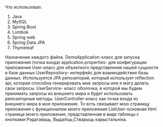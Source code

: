 Что использовал:
1. Java
2. MySQL
3. Spring Boot
4. Lombok
5. Spring web
6. Spring Data JPA
7. Thymeleaf

Назначение каждого файла. 
DemoApplication-класс для запуска приложения (точка входа)
application.properties- для конфигурации приложения
User-класс для объектного представления нашей сущности в базе данных
UserRepository- интерфейс для взаимодействия базы данных. Используется JPA репозиторий, который использует reflection api, которая способна генерировать мне запросы или я могу делать свои запросы.
UserService- класс оболочка, в которой мы будем принимать запросы из внешнего мира и будет использовать репозиторные методы.
UserController-класс как точка входа из внешнего мира в мое приложение. То есть связывает мою страницу приложения с функционалом моего приложения
ListUser-основная html страница моего приложения, представленная в виде таблицы с кнопками Рэдагаваць, Выдаліць,Стварыць карыстальніка.
